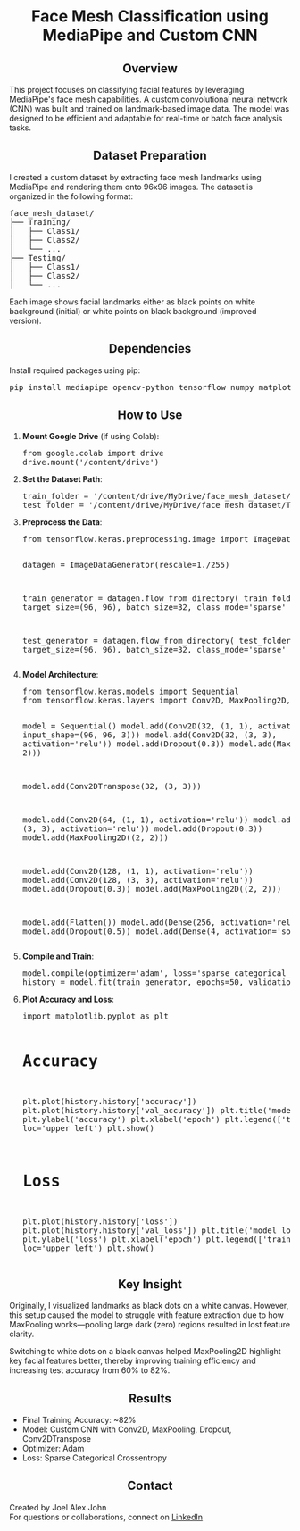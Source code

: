 <center><h1>Face Mesh Classification using MediaPipe and Custom CNN</h1></center>

<center><h2>Overview</h2></center>

<p>This project focuses on classifying facial features by leveraging MediaPipe's face mesh capabilities. A custom convolutional neural network (CNN) was built and trained on landmark-based image data. The model was designed to be efficient and adaptable for real-time or batch face analysis tasks.</p>

<center><h2>Dataset Preparation</h2></center>

<p>I created a custom dataset by extracting face mesh landmarks using MediaPipe and rendering them onto 96x96 images. The dataset is organized in the following format:</p>

<pre>
face_mesh_dataset/
├── Training/
│   ├── Class1/
│   ├── Class2/
│   └── ...
├── Testing/
│   ├── Class1/
│   ├── Class2/
│   └── ...
</pre>

<p>Each image shows facial landmarks either as black points on white background (initial) or white points on black background (improved version).</p>

<center><h2>Dependencies</h2></center>

<p>Install required packages using pip:</p>

<pre>
pip install mediapipe opencv-python tensorflow numpy matplotlib scikit-learn
</pre>

<center><h2>How to Use</h2></center>

<ol>
<li><b>Mount Google Drive</b> (if using Colab):</li>
<pre>
from google.colab import drive
drive.mount('/content/drive')
</pre>

<li><b>Set the Dataset Path</b>:</li>
<pre>
train_folder = '/content/drive/MyDrive/face_mesh_dataset/Training'
test_folder = '/content/drive/MyDrive/face_mesh_dataset/Testing'
</pre>

<li><b>Preprocess the Data</b>:</li>
<pre>
from tensorflow.keras.preprocessing.image import ImageDataGenerator

datagen = ImageDataGenerator(rescale=1./255)

train_generator = datagen.flow_from_directory(
    train_folder,
    target_size=(96, 96),
    batch_size=32,
    class_mode='sparse'
)

test_generator = datagen.flow_from_directory(
    test_folder,
    target_size=(96, 96),
    batch_size=32,
    class_mode='sparse'
)
</pre>

<li><b>Model Architecture</b>:</li>
<pre>
from tensorflow.keras.models import Sequential
from tensorflow.keras.layers import Conv2D, MaxPooling2D, Flatten, Dense, Dropout, Conv2DTranspose

model = Sequential()
model.add(Conv2D(32, (1, 1), activation='relu', input_shape=(96, 96, 3)))
model.add(Conv2D(32, (3, 3), activation='relu'))
model.add(Dropout(0.3))
model.add(MaxPooling2D((2, 2)))

model.add(Conv2DTranspose(32, (3, 3)))

model.add(Conv2D(64, (1, 1), activation='relu'))
model.add(Conv2D(64, (3, 3), activation='relu'))
model.add(Dropout(0.3))
model.add(MaxPooling2D((2, 2)))

model.add(Conv2D(128, (1, 1), activation='relu'))
model.add(Conv2D(128, (3, 3), activation='relu'))
model.add(Dropout(0.3))
model.add(MaxPooling2D((2, 2)))

model.add(Flatten())
model.add(Dense(256, activation='relu'))
model.add(Dropout(0.5))
model.add(Dense(4, activation='softmax'))
</pre>

<li><b>Compile and Train</b>:</li>
<pre>
model.compile(optimizer='adam', loss='sparse_categorical_crossentropy', metrics=['accuracy'])
history = model.fit(train_generator, epochs=50, validation_data=test_generator)
</pre>

<li><b>Plot Accuracy and Loss</b>:</li>
<pre>
import matplotlib.pyplot as plt

# Accuracy
plt.plot(history.history['accuracy'])
plt.plot(history.history['val_accuracy'])
plt.title('model accuracy')
plt.ylabel('accuracy')
plt.xlabel('epoch')
plt.legend(['train', 'test'], loc='upper left')
plt.show()

# Loss
plt.plot(history.history['loss'])
plt.plot(history.history['val_loss'])
plt.title('model loss')
plt.ylabel('loss')
plt.xlabel('epoch')
plt.legend(['train', 'test'], loc='upper left')
plt.show()
</pre>
</ol>

<center><h2>Key Insight</h2></center>

<p>Originally, I visualized landmarks as black dots on a white canvas. However, this setup caused the model to struggle with feature extraction due to how MaxPooling works—pooling large dark (zero) regions resulted in lost feature clarity.</p>

<p>Switching to white dots on a black canvas helped MaxPooling2D highlight key facial features better, thereby improving training efficiency and increasing test accuracy from 60% to 82%.</p>

<center><h2>Results</h2></center>

<ul>
  <li>Final Training Accuracy: ~82%</li>
  <li>Model: Custom CNN with Conv2D, MaxPooling, Dropout, Conv2DTranspose</li>
  <li>Optimizer: Adam</li>
  <li>Loss: Sparse Categorical Crossentropy</li>
</ul>

<center><h2>Contact</h2></center>

<p>Created by Joel Alex John<br>
For questions or collaborations, connect on <a href="https://www.linkedin.com/in/joelalexj/">LinkedIn</a></p>

